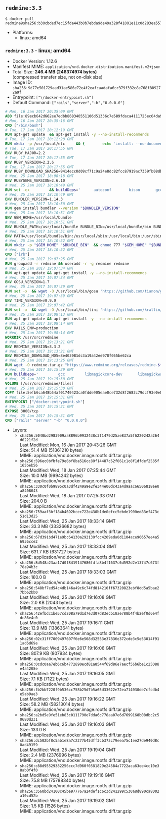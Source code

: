 ## `redmine:3.3`

```console
$ docker pull redmine@sha256:b30cbded7ec15fda443b0b7ebda9de49a328f41001e11c0d283ea557e06f1225
```

-	Platforms:
	-	linux; amd64

### `redmine:3.3` - linux; amd64

-	Docker Version: 1.12.6
-	Manifest MIME: `application/vnd.docker.distribution.manifest.v2+json`
-	Total Size: **246.4 MB (246374974 bytes)**  
	(compressed transfer size, not on-disk size)
-	Image ID: `sha256:9d77e501729aad31ae586e72e4f2eafcaadafa6cc379f332c8e768f889272a9f`
-	Entrypoint: `["\/docker-entrypoint.sh"]`
-	Default Command: `["rails","server","-b","0.0.0.0"]`

```dockerfile
# Mon, 16 Jan 2017 20:35:09 GMT
ADD file:89ecb642d662ee7edbb868340551106d51336c7e589fdaca4111725ec64da957 in / 
# Mon, 16 Jan 2017 20:35:16 GMT
CMD ["/bin/bash"]
# Tue, 17 Jan 2017 20:12:19 GMT
RUN apt-get update 	&& apt-get install -y --no-install-recommends 		bzip2 		ca-certificates 		libffi-dev 		libgdbm3 		libssl-dev 		libyaml-dev 		procps 		zlib1g-dev 	&& rm -rf /var/lib/apt/lists/*
# Tue, 17 Jan 2017 20:12:20 GMT
RUN mkdir -p /usr/local/etc 	&& { 		echo 'install: --no-document'; 		echo 'update: --no-document'; 	} >> /usr/local/etc/gemrc
# Tue, 17 Jan 2017 20:17:55 GMT
ENV RUBY_MAJOR=2.2
# Tue, 17 Jan 2017 20:17:55 GMT
ENV RUBY_VERSION=2.2.6
# Tue, 17 Jan 2017 20:17:55 GMT
ENV RUBY_DOWNLOAD_SHA256=9414ecc0d09cf71c9a24e8dc82fcc87919ac7359fb08db2791d6c32bfd157339
# Wed, 25 Jan 2017 18:08:18 GMT
ENV RUBYGEMS_VERSION=2.6.10
# Wed, 25 Jan 2017 18:10:49 GMT
RUN set -ex 		&& buildDeps=' 		autoconf 		bison 		gcc 		libbz2-dev 		libgdbm-dev 		libglib2.0-dev 		libncurses-dev 		libreadline-dev 		libxml2-dev 		libxslt-dev 		make 		ruby 		wget 		xz-utils 	' 	&& apt-get update 	&& apt-get install -y --no-install-recommends $buildDeps 	&& rm -rf /var/lib/apt/lists/* 		&& wget -O ruby.tar.xz "https://cache.ruby-lang.org/pub/ruby/${RUBY_MAJOR%-rc}/ruby-$RUBY_VERSION.tar.xz" 	&& echo "$RUBY_DOWNLOAD_SHA256 *ruby.tar.xz" | sha256sum -c - 		&& mkdir -p /usr/src/ruby 	&& tar -xJf ruby.tar.xz -C /usr/src/ruby --strip-components=1 	&& rm ruby.tar.xz 		&& cd /usr/src/ruby 		&& { 		echo '#define ENABLE_PATH_CHECK 0'; 		echo; 		cat file.c; 	} > file.c.new 	&& mv file.c.new file.c 		&& autoconf 	&& ./configure --disable-install-doc --enable-shared 	&& make -j"$(nproc)" 	&& make install 		&& apt-get purge -y --auto-remove $buildDeps 	&& cd / 	&& rm -r /usr/src/ruby 		&& gem update --system "$RUBYGEMS_VERSION"
# Wed, 25 Jan 2017 18:10:49 GMT
ENV BUNDLER_VERSION=1.14.3
# Wed, 25 Jan 2017 18:10:50 GMT
RUN gem install bundler --version "$BUNDLER_VERSION"
# Wed, 25 Jan 2017 18:10:51 GMT
ENV GEM_HOME=/usr/local/bundle
# Wed, 25 Jan 2017 18:10:51 GMT
ENV BUNDLE_PATH=/usr/local/bundle BUNDLE_BIN=/usr/local/bundle/bin BUNDLE_SILENCE_ROOT_WARNING=1 BUNDLE_APP_CONFIG=/usr/local/bundle
# Wed, 25 Jan 2017 18:10:51 GMT
ENV PATH=/usr/local/bundle/bin:/usr/local/sbin:/usr/local/bin:/usr/sbin:/usr/bin:/sbin:/bin
# Wed, 25 Jan 2017 18:10:52 GMT
RUN mkdir -p "$GEM_HOME" "$BUNDLE_BIN" 	&& chmod 777 "$GEM_HOME" "$BUNDLE_BIN"
# Wed, 25 Jan 2017 18:10:52 GMT
CMD ["irb"]
# Wed, 25 Jan 2017 19:07:25 GMT
RUN groupadd -r redmine && useradd -r -g redmine redmine
# Wed, 25 Jan 2017 19:07:34 GMT
RUN apt-get update && apt-get install -y --no-install-recommends 		ca-certificates 		wget 	&& rm -rf /var/lib/apt/lists/*
# Wed, 25 Jan 2017 19:07:34 GMT
ENV GOSU_VERSION=1.7
# Wed, 25 Jan 2017 19:07:39 GMT
RUN set -x 	&& wget -O /usr/local/bin/gosu "https://github.com/tianon/gosu/releases/download/$GOSU_VERSION/gosu-$(dpkg --print-architecture)" 	&& wget -O /usr/local/bin/gosu.asc "https://github.com/tianon/gosu/releases/download/$GOSU_VERSION/gosu-$(dpkg --print-architecture).asc" 	&& export GNUPGHOME="$(mktemp -d)" 	&& gpg --keyserver ha.pool.sks-keyservers.net --recv-keys B42F6819007F00F88E364FD4036A9C25BF357DD4 	&& gpg --batch --verify /usr/local/bin/gosu.asc /usr/local/bin/gosu 	&& rm -r "$GNUPGHOME" /usr/local/bin/gosu.asc 	&& chmod +x /usr/local/bin/gosu 	&& gosu nobody true
# Wed, 25 Jan 2017 19:07:39 GMT
ENV TINI_VERSION=v0.9.0
# Wed, 25 Jan 2017 19:07:42 GMT
RUN set -x 	&& wget -O /usr/local/bin/tini "https://github.com/krallin/tini/releases/download/$TINI_VERSION/tini" 	&& wget -O /usr/local/bin/tini.asc "https://github.com/krallin/tini/releases/download/$TINI_VERSION/tini.asc" 	&& export GNUPGHOME="$(mktemp -d)" 	&& gpg --keyserver ha.pool.sks-keyservers.net --recv-keys 6380DC428747F6C393FEACA59A84159D7001A4E5 	&& gpg --batch --verify /usr/local/bin/tini.asc /usr/local/bin/tini 	&& rm -r "$GNUPGHOME" /usr/local/bin/tini.asc 	&& chmod +x /usr/local/bin/tini 	&& tini -h
# Wed, 25 Jan 2017 19:08:13 GMT
RUN apt-get update && apt-get install -y --no-install-recommends 		imagemagick 		libmysqlclient18 		libpq5 		libsqlite3-0 				bzr 		git 		mercurial 		openssh-client 		subversion 	&& rm -rf /var/lib/apt/lists/*
# Wed, 25 Jan 2017 19:08:14 GMT
ENV RAILS_ENV=production
# Wed, 25 Jan 2017 19:08:14 GMT
WORKDIR /usr/src/redmine
# Wed, 25 Jan 2017 19:13:21 GMT
ENV REDMINE_VERSION=3.3.2
# Wed, 25 Jan 2017 19:13:21 GMT
ENV REDMINE_DOWNLOAD_MD5=8e403981dc3a19a42ee978f055be62ca
# Wed, 25 Jan 2017 19:13:25 GMT
RUN wget -O redmine.tar.gz "https://www.redmine.org/releases/redmine-${REDMINE_VERSION}.tar.gz" 	&& echo "$REDMINE_DOWNLOAD_MD5 redmine.tar.gz" | md5sum -c - 	&& tar -xvf redmine.tar.gz --strip-components=1 	&& rm redmine.tar.gz files/delete.me log/delete.me 	&& mkdir -p tmp/pdf public/plugin_assets 	&& chown -R redmine:redmine ./
# Wed, 25 Jan 2017 19:15:29 GMT
RUN buildDeps=' 		gcc 		libmagickcore-dev 		libmagickwand-dev 		libmysqlclient-dev 		libpq-dev 		libsqlite3-dev 		make 		patch 	' 	&& set -ex 	&& apt-get update && apt-get install -y $buildDeps --no-install-recommends 	&& rm -rf /var/lib/apt/lists/* 	&& bundle install --without development test 	&& for adapter in mysql2 postgresql sqlite3; do 		echo "$RAILS_ENV:" > ./config/database.yml; 		echo "  adapter: $adapter" >> ./config/database.yml; 		bundle install --without development test; 	done 	&& rm ./config/database.yml 	&& apt-get purge -y --auto-remove $buildDeps
# Wed, 25 Jan 2017 19:15:30 GMT
VOLUME [/usr/src/redmine/files]
# Wed, 25 Jan 2017 19:15:30 GMT
COPY file:5efb6ca648b54af01740423ca0fdde905eae0ce732d8f2683c79dcf93e0e86c5 in / 
# Wed, 25 Jan 2017 19:15:31 GMT
ENTRYPOINT ["/docker-entrypoint.sh"]
# Wed, 25 Jan 2017 19:15:31 GMT
EXPOSE 3000/tcp
# Wed, 25 Jan 2017 19:15:31 GMT
CMD ["rails" "server" "-b" "0.0.0.0"]
```

-	Layers:
	-	`sha256:5040bd2983909aa8896b9932438c3f1479d25ae837a5f6220242a264d0221f2d`  
		Last Modified: Mon, 16 Jan 2017 20:43:26 GMT  
		Size: 51.4 MB (51361210 bytes)  
		MIME: application/vnd.docker.image.rootfs.diff.tar.gzip
	-	`sha256:596ec0bfbfe79e6bf8ba516cc80f14487c52f661c1c8f1dfdef2535f165beb56`  
		Last Modified: Wed, 18 Jan 2017 07:25:44 GMT  
		Size: 10.0 MB (9994242 bytes)  
		MIME: application/vnd.docker.image.rootfs.diff.tar.gzip
	-	`sha256:330c0f0b9895c0a3df4249a9e2fe344e00dc43a4d9aac66506818ee0a8408043`  
		Last Modified: Wed, 18 Jan 2017 07:25:33 GMT  
		Size: 204.0 B  
		MIME: application/vnd.docker.image.rootfs.diff.tar.gzip
	-	`sha256:759aaf3bf184b4692bcec722e430b1de0efcc5ebde1900ed83ef473c51d13d25`  
		Last Modified: Wed, 25 Jan 2017 18:33:14 GMT  
		Size: 33.3 MB (33326682 bytes)  
		MIME: application/vnd.docker.image.rootfs.diff.tar.gzip
	-	`sha256:67d391bd471e9bc64130a292130fcc4209eda0d1104ace90657ee4a56936cce2`  
		Last Modified: Wed, 25 Jan 2017 18:33:04 GMT  
		Size: 631.7 KB (631727 bytes)  
		MIME: application/vnd.docker.image.rootfs.diff.tar.gzip
	-	`sha256:8d548a23aa17d0f8419147686fdfa8b4f1637c6d592d2e13747c673f78a94b3c`  
		Last Modified: Wed, 25 Jan 2017 18:33:03 GMT  
		Size: 160.0 B  
		MIME: application/vnd.docker.image.rootfs.diff.tar.gzip
	-	`sha256:548bf7ed54c4db146a49c6c74fd814210ff67320823ebf8dd5a5bae27bb62bb0`  
		Last Modified: Wed, 25 Jan 2017 19:16:08 GMT  
		Size: 2.0 KB (2043 bytes)  
		MIME: application/vnd.docker.image.rootfs.diff.tar.gzip
	-	`sha256:42efbdc1be57cd208a79d1d7e3d07d83ecb18ae788b4f4b2ef0d6e4fdc86e4c0`  
		Last Modified: Wed, 25 Jan 2017 19:16:11 GMT  
		Size: 13.9 MB (13863641 bytes)  
		MIME: application/vnd.docker.image.rootfs.diff.tar.gzip
	-	`sha256:02c31ff7009497607f6e6e568d32553e37836e372cde3c5e53014f911ad6d69e`  
		Last Modified: Wed, 25 Jan 2017 19:16:06 GMT  
		Size: 807.9 KB (807934 bytes)  
		MIME: application/vnd.docker.image.rootfs.diff.tar.gzip
	-	`sha256:0cdc0aa7eb6c6b4772890ecd81a8544f69d86e7aecf56b6be1c25088e4a4208e`  
		Last Modified: Wed, 25 Jan 2017 19:16:05 GMT  
		Size: 7.1 KB (7122 bytes)  
		MIME: application/vnd.docker.image.rootfs.diff.tar.gzip
	-	`sha256:fb2bb7220f9b536cc758b25d7b5a65d33622e72ea714030de7cfcdb4e5ab9ae3`  
		Last Modified: Wed, 25 Jan 2017 19:16:22 GMT  
		Size: 58.2 MB (58213014 bytes)  
		MIME: application/vnd.docker.image.rootfs.diff.tar.gzip
	-	`sha256:a2bd5e9fe51eb83c0111790e7dda6c778aa07e6d7699168b08dbc2c50680d231`  
		Last Modified: Wed, 25 Jan 2017 19:16:03 GMT  
		Size: 133.0 B  
		MIME: application/vnd.docker.image.rootfs.diff.tar.gzip
	-	`sha256:dc502bf8c5ab1e8a7c2277b45dff3cb372c79eea75c1ee27de940d8c0ad49159`  
		Last Modified: Wed, 25 Jan 2017 19:19:04 GMT  
		Size: 2.4 MB (2376996 bytes)  
		MIME: application/vnd.docker.image.rootfs.diff.tar.gzip
	-	`sha256:c88d95529382256ccc7d960f0581829e24584a7722aca63ee4cc10e38ab0f4f0`  
		Last Modified: Wed, 25 Jan 2017 19:19:16 GMT  
		Size: 75.8 MB (75788340 bytes)  
		MIME: application/vnd.docker.image.rootfs.diff.tar.gzip
	-	`sha256:3560bd24100c45be977767a24def1c6c3d241299c530a8d890ca8002a10cd52b`  
		Last Modified: Wed, 25 Jan 2017 19:19:02 GMT  
		Size: 1.5 KB (1526 bytes)  
		MIME: application/vnd.docker.image.rootfs.diff.tar.gzip
